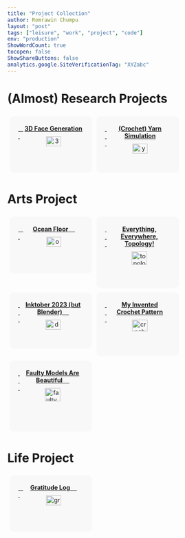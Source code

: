 ```yaml
---
title: "Project Collection"
author: Romrawin Chumpu
layout: "post"
tags: ["leisure", "work", "project", "code"]
env: "production"
ShowWordCount: true
tocopen: false
ShowShareButtons: false
analytics.google.SiteVerificationTag: "XYZabc"
---
```


<style> 
body {
  font-size: 14px;
}

#rcorners1 {
  display: flex;
  border-radius: 10px;
  background: rgba(211, 200, 211, 0.10);
  padding: 20px; 
  max-width: 700px;
  height: auto;
}

* {
  box-sizing: border-box;
}

.column {
  float: left;
  width: 50%;
  padding: 5px;
}

/* Clearfix (clear floats) */
.row::after {
  content: "";
  clear: both;
  display: table;
}

</style> 


# (Almost) Research Projects

<div class="row">
  <div class="column">
    <a href="/posts/projects/facegen3d/">
        <div id = "rcorners1" content="width=device-width, height=device-height, initial-scale=1">
            &nbsp; &nbsp; &nbsp;<center> <large> <b>3D Face Generation</b>
            <img align="center" src="/images/project/3Dface.png" alt= "3Dface" width="50%"" style="margin: 10px"> 
            </large> </center>
        </div>
    </a>
  </div>
  <div class="column">
    <a href="/posts/projects/yarn_simulation/">
      <div id = "rcorners1" content="width=device-width, height=device-height, initial-scale=1">
          &nbsp; &nbsp; &nbsp;<center> <medium> <b>(Crochet) Yarn Simulation</b>
          <img align="center" src="/images/project/yarn_simulation.jpg" alt= "yarn" width="50%"" style="margin: 10px"> 
        </medium></center> 
      </div>
    </a>
  </div>
</div>


# Arts Project

<div class="row">
  <div class="column">
  <a href="/posts/projects/ocean/">
    <div id = "rcorners1" content="width=device-width, height=device-height, initial-scale=1">
        &nbsp; &nbsp; &nbsp;<center> <medium> <b>Ocean Floor</b> &nbsp; &nbsp; 
        <img align="center" src="/images/project/ocean/ocean0.jpg" alt= "ocean0" width="50%"" style="margin: 10px"> 
      </medium></center> 
    </div>
    </a>
  </div>
  <div class="column">
    <a href="/posts/projects/topology/">
      <div id = "rcorners1" content="width=device-width, height=device-height, initial-scale=1">
        &nbsp; &nbsp; &nbsp;<center> <medium> <b>Everything, Everywhere, Topology!</b>
        <img align="center" src="/images/project/topology.jpg" alt= "topology" width="50%"" style="margin: 10px"> 
        </medium></center> 
      </div>
    </a>
  </div>
</div>

<div class="row">
  <div class="column">
  <a href="/posts/projects/inktober/">
    <div id = "rcorners1" content="width=device-width, height=device-height, initial-scale=1">
        &nbsp; &nbsp; &nbsp;<center> <medium> <b>Inktober 2023 (but Blender)</b> &nbsp; &nbsp; 
        <img align="center" src="/images/artworks/inktober/d4-dodge-2.png" alt= "d4" width="50%"" style="margin: 10px"> 
      </medium></center> 
    </div>
    </a>
  </div>
  <div class="column">
    <a href="/posts/projects/crochet_pattern/">
      <div id = "rcorners1" content="width=device-width, height=device-height, initial-scale=1">
        &nbsp; &nbsp; &nbsp;<center> <medium> <b>My Invented Crochet Pattern</b>
        <img align="center" src="/images/project/crochet/small_star.jpg" alt= "crochet" width="50%"" style="margin: 10px"> </center>
      </medium>
    </div>
    </a>
  </div>
</div>

<div class="row">
  <div class="column">
    <a href="/posts/projects/faulty_model/">
      <div id = "rcorners1" content="width=device-width, height=device-height, initial-scale=1">
         &nbsp; &nbsp; &nbsp;<center> <medium> <b>Faulty Models Are Beautiful</b> &nbsp; &nbsp; 
        <img align="center" src="/images/project/faulty_model.jpg" alt= "faulty_model" width="50%"" style="margin: 10px"> </center>
      </medium> 
      </div>
    </a>
  </div>
  <div class="column">

  </div>
</div>


# Life Project

<div class="row">
  <div class="column">
    <a href="/posts/projects/gratitude_log/">
      <div id = "rcorners1" content="width=device-width, height=device-height, initial-scale=1">
          &nbsp; &nbsp; &nbsp;<center> <medium> <b>Gratitude Log</b> &nbsp; &nbsp; 
          <img align="center" src="/images/project/gratitude_log.jpg" alt= "gratitude" width="50%"" style="margin: 10px"> 
        </medium></center> 
      </div>
    </a>
  </div>
  <div class="column">

  </div>
</div>



<!-- 
<div class="row">
  <div class="column">
    <div id = "rcorners1" content="width=device-width, height=device-height, initial-scale=1">
        &nbsp; &nbsp; &nbsp;<center> <medium> <b>3D Model Challenge: AI vs Me</b> &nbsp; &nbsp; 
        <img align="center" src="/images/project/ai-me.png" alt= "ai-me" width="50%"" style="margin: 10px"> 
      </medium></center> 
    </div>
  </div>
  <div class="column">
    <a href="/tags/llm/">
        <div id = "rcorners1" content="width=device-width, height=device-height, initial-scale=1">
            &nbsp; &nbsp; <center><large> <b>Finetune LLM</b>
            <img align="center" src="/images/project/finetune-llm.png" alt= "finetune-llm" width="50%"" style="margin: 10px"> 
            </large> </center>
        </div>
    </a>
  </div>
</div>

<div class="row">
  <div class="column">
    <a href="/posts/projects/mineral/">
      <div id = "rcorners1" content="width=device-width, height=device-height, initial-scale=1">
        &nbsp; &nbsp; &nbsp;<center> <medium> <b>Blender Mineral Collection</b> &nbsp; &nbsp; 
        <img align="center" src="/images/project/materials.jpg" alt= "minerals" width="50%"" style="margin: 10px"> </center>
      </medium>
    </div>
    </a>
  </div>
  <div class="column">
    <a href="/tags/animation/">
        <div id = "rcorners1" content="width=device-width, height=device-height, initial-scale=1">
            &nbsp; &nbsp; <center><large> <b>Short Animation</b> &nbsp; &nbsp; 
            <img align="center" src="/images/project/animation.jpg" alt= "animation" width="50%"" style="margin: 10px"> 
            </large> </center>
        </div>
    </a>
  </div>
</div> -->